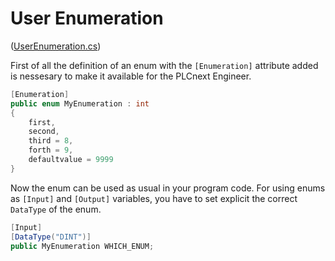 # User Enumeration

([UserEnumeration.cs](UserEnumeration.cs))

First of all the definition of an enum with the `[Enumeration]` attribute added is nessesary to make it available for the PLCnext Engineer.

```cs
[Enumeration]
public enum MyEnumeration : int
{
    first,
    second,
    third = 8,
    forth = 9,
    defaultvalue = 9999
}
```

Now the enum can be used as usual in your program code. For using enums as `[Input]` and `[Output]` variables, you have to set explicit the correct `DataType` of the enum.

```cs
[Input]
[DataType("DINT")]
public MyEnumeration WHICH_ENUM;
```